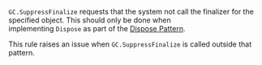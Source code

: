 
`GC.SuppressFinalize` requests that the system not call the finalizer for the specified object. This should only be done when<br>implementing `Dispose` as part of the [Dispose Pattern](https://msdn.microsoft.com/en-us/library/b1yfkh5e.aspx).

This rule raises an issue when `GC.SuppressFinalize` is called outside that pattern.
